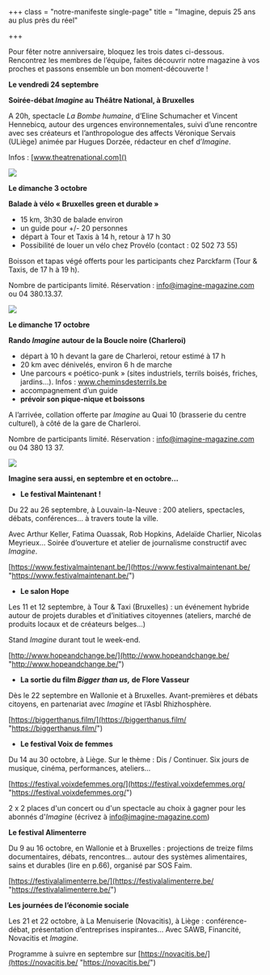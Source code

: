 +++
class = "notre-manifeste single-page"
title = "Imagine, depuis 25 ans au plus près du réel"

+++
<br>

Pour fêter notre anniversaire, bloquez les trois dates ci-dessous. Rencontrez les membres de l’équipe, faites découvrir notre magazine à vos proches et passons ensemble un bon moment-découverte !

**Le vendredi 24 septembre**

**Soirée-débat _Imagine_ au Théâtre National, à Bruxelles**

A 20h, spectacle _La Bombe humaine_, d’Eline Schumacher et Vincent Hennebicq, autour des urgences environnementales, suivi d’une rencontre avec ses créateurs et l’anthropologue des affects Véronique Servais (ULiège) animée par Hugues Dorzée, rédacteur en chef d’_Imagine_.

Infos : [www.theatrenational.com]()

![](https://res.cloudinary.com/drg3m95yg/image/upload/c_limit,dpr_auto,q_70,w_1000,f_auto/v1630507475/bombehumaine_srq4je.jpg)

**Le dimanche 3 octobre**

**Balade à vélo « Bruxelles green et durable »**

* 15 km, 3h30 de balade environ
* un guide pour +/- 20 personnes
* départ à Tour et Taxis à 14 h, retour à 17 h 30
* Possibilité de louer un vélo chez Provélo (contact : 02 502 73 55)

Boisson et tapas végé offerts pour les participants chez Parckfarm (Tour & Taxis, de 17 h à 19 h).

Nombre de participants limité. Réservation : info@imagine-magazine.com ou 04 380.13.37.

![](https://res.cloudinary.com/drg3m95yg/image/upload/c_limit,dpr_auto,q_70,w_1000,f_auto/v1630507421/terrils2_ucfit4.jpg)

**Le dimanche 17 octobre**

**Rando _Imagine_ autour de la Boucle noire (Charleroi)**

* départ à 10 h devant la gare de Charleroi, retour estimé à 17 h
* 20 km avec dénivelés, environ 6 h de marche
* Une parcours « poético-punk » (sites industriels, terrils boisés, friches, jardins…). Infos : www.cheminsdesterrils.be
* accompagnement d’un guide
* **prévoir son pique-nique et boissons**

A l’arrivée, collation offerte par _Imagine_ au Quai 10 (brasserie du centre culturel), à côté de la gare de Charleroi.

Nombre de participants limité. Réservation : [info@imagine-magazine.com](mailto:info@imagine-magazine.com) ou 04 380 13 37.

![](https://res.cloudinary.com/drg3m95yg/image/upload/c_limit,dpr_auto,q_70,w_1000,f_auto/v1630507421/terrils2_ucfit4.jpg)

**Imagine sera aussi, en septembre et en octobre...**

* **Le festival Maintenant !**

Du 22 au 26 septembre, à Louvain-la-Neuve : 200 ateliers, spectacles, débats, conférences… à travers toute la ville.

Avec Arthur Keller, Fatima Ouassak, Rob Hopkins, Adelaïde Charlier, Nicolas Meyrieux… Soirée d’ouverture et atelier de journalisme constructif avec _Imagine_.

[https://www.festivalmaintenant.be/](https://www.festivalmaintenant.be/ "https://www.festivalmaintenant.be/")

* **Le salon Hope**

Les 11 et 12 septembre, à Tour & Taxi (Bruxelles) : un événement hybride autour de projets durables et d’initiatives citoyennes (ateliers, marché de produits locaux et de créateurs belges…)

Stand _Imagine_ durant tout le week-end.

[http://www.hopeandchange.be/](http://www.hopeandchange.be/ "http://www.hopeandchange.be/")

* **La sortie du film _Bigger than us,_ de Flore Vasseur**

Dès le 22 septembre en Wallonie et à Bruxelles. Avant-premières et débats citoyens, en partenariat avec _Imagine_ et l’Asbl Rhizhosphère.

[https://biggerthanus.film/](https://biggerthanus.film/ "https://biggerthanus.film/")

* **Le festival Voix de femmes**

Du 14 au 30 octobre, à Liège. Sur le thème : Dis / Continuer. Six jours de musique, cinéma, performances, ateliers…

[https://festival.voixdefemmes.org/](https://festival.voixdefemmes.org/ "https://festival.voixdefemmes.org/")

2 x 2 places d'un concert ou d'un spectacle au choix à gagner pour les abonnés d'_Imagine_ (écrivez à [info@imagine-magazine.com](mailto:info@imagine-magazine.com))

**Le festival Alimenterre**

Du 9 au 16 octobre, en Wallonie et à Bruxelles : projections de treize films documentaires, débats, rencontres… autour des systèmes alimentaires, sains et durables (lire en p.66), organisé par SOS Faim.

[https://festivalalimenterre.be/](https://festivalalimenterre.be/ "https://festivalalimenterre.be/")

**Les journées de l’économie sociale**

Les 21 et 22 octobre, à La Menuiserie (Novacitis), à Liège : conférence-débat, présentation d’entreprises inspirantes… Avec SAWB, Financité, Novacitis et _Imagine._

Programme à suivre en septembre sur [https://novacitis.be/](https://novacitis.be/ "https://novacitis.be/")